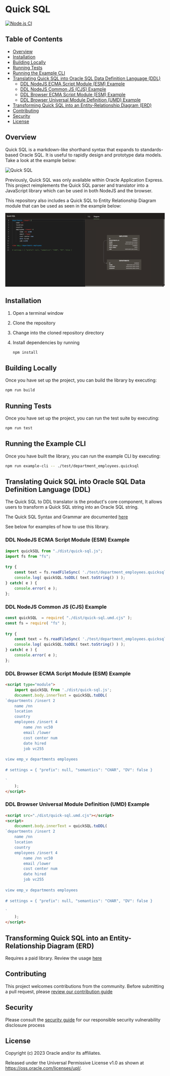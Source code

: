 # Quick SQL <!-- omit in toc -->

[![Node.js CI](https://github.com/oracle/quicksql/actions/workflows/node.js.yml/badge.svg)](https://github.com/oracle/quicksql/actions/workflows/node.js.yml)

## Table of Contents <!-- omit in toc -->

- [Overview](#overview)
- [Installation](#installation)
- [Building Locally](#building-locally)
- [Running Tests](#running-tests)
- [Running the Example CLI](#running-the-example-cli)
- [Translating Quick SQL into Oracle SQL Data Definition Language (DDL)](#translating-quick-sql-into-oracle-sql-data-definition-language-ddl)
    - [DDL NodeJS ECMA Script Module (ESM) Example](#ddl-nodejs-ecma-script-module-esm-example)
    - [DDL NodeJS Common JS (CJS) Example](#ddl-nodejs-common-js-cjs-example)
    - [DDL Browser ECMA Script Module (ESM) Example](#ddl-browser-ecma-script-module-esm-example)
    - [DDL Browser Universal Module Definition (UMD) Example](#ddl-browser-universal-module-definition-umd-example)
- [Transforming Quick SQL into an Entity-Relationship Diagram (ERD)](#transforming-quick-sql-into-an-entity-relationship-diagram-erd)
- [Contributing](#contributing)
- [Security](#security)
- [License](#license)

## Overview

Quick SQL is a markdown-like shorthand syntax that expands to standards-based
Oracle SQL. It is useful to rapidly design and prototype data models. Take a
look at the example below:

![Quick SQL](./assets/quick-sql-dark.png)

Previously, Quick SQL was only available within Oracle Application Express. This
project reimplements the Quick SQL parser and translator into a JavaScript
library which can be used in both NodeJS and the browser.

This repository also includes a Quick SQL to Entity Relationship Diagram
module that can be used as seen in the example below:

![Quick ERD](./assets/quick-erd-dark.png)

## Installation

1. Open a terminal window
2. Clone the repository
3. Change into the cloned repository directory
4. Install dependencies by running

    ```bash
    npm install
    ```

## Building Locally

Once you have set up the project, you can build the library by executing:

```bash
npm run build
```

## Running Tests

Once you have set up the project, you can run the test suite by executing:

```bash
npm run test
```

## Running the Example CLI

Once you have built the library, you can run the example CLI by executing:

```bash
npm run example-cli -- ./test/department_employees.quicksql
```

## Translating Quick SQL into Oracle SQL Data Definition Language (DDL)

The Quick SQL to DDL translator is the product's core component, It allows users
to transform a Quick SQL string into an Oracle SQL string.

The Quick SQL Syntax and Grammar are documented [here](./doc/user/quick-sql-grammar.md)

See below for examples of how to use this library.

### DDL NodeJS ECMA Script Module (ESM) Example

```js
import quickSQL from "./dist/quick-sql.js";
import fs from "fs";

try {
    const text = fs.readFileSync( './test/department_employees.quicksql' );
    console.log( quickSQL.toDDL( text.toString() ) );
} catch( e ) {
    console.error( e );
};
```

### DDL NodeJS Common JS (CJS) Example

```js
const quickSQL  = require( "./dist/quick-sql.umd.cjs" );
const fs = require( "fs" );

try {
    const text = fs.readFileSync( './test/department_employees.quicksql' );
    console.log( quickSQL.toDDL( text.toString() ) );
} catch( e ) {
    console.error( e );
};
```

### DDL Browser ECMA Script Module (ESM) Example

```html
<script type="module">
    import quickSQL from './dist/quick-sql.js';
    document.body.innerText = quickSQL.toDDL(
`departments /insert 2
    name /nn
    location
    country
    employees /insert 4
        name /nn vc50
        email /lower
        cost center num
        date hired
        job vc255

view emp_v departments employees

# settings = { "prefix": null, "semantics": "CHAR", "DV": false }

`
    );
</script>
```

### DDL Browser Universal Module Definition (UMD) Example

```html
<script src="./dist/quick-sql.umd.cjs"></script>
<script>
    document.body.innerText = quickSQL.toDDL(
`departments /insert 2
    name /nn
    location
    country
    employees /insert 4
        name /nn vc50
        email /lower
        cost center num
        date hired
        job vc255

view emp_v departments employees

# settings = { "prefix": null, "semantics": "CHAR", "DV": false }

`
    );
</script>
```

## Transforming Quick SQL into an Entity-Relationship Diagram (ERD)

Requires a paid library. Review the usage [here](./doc/user/quick-erd.md)

## Contributing

This project welcomes contributions from the community. Before submitting a pull
request, please [review our contribution guide](./CONTRIBUTING.md)

## Security

Please consult the [security guide](./SECURITY.md) for our responsible security
vulnerability disclosure process

## License

Copyright (c) 2023 Oracle and/or its affiliates.

Released under the Universal Permissive License v1.0 as shown at
<https://oss.oracle.com/licenses/upl/>.
